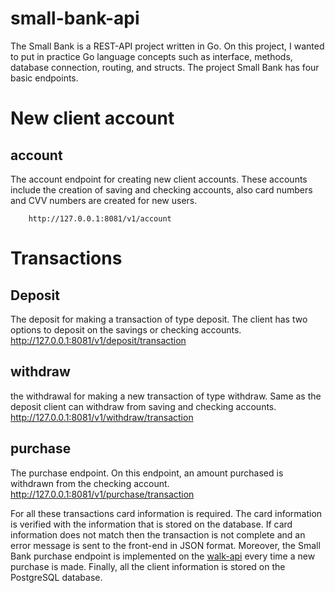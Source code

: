 # small-bank-api 
The Small Bank is a REST-API project written in Go. On this project, I wanted to put in practice Go language concepts such as interface, methods, database connection, routing, and structs. The project Small Bank has four basic endpoints.  

# New client account

## account
The account endpoint for creating new client accounts. These accounts include the creation of saving and checking accounts, also card numbers and CVV numbers are created for new users.
```
	http://127.0.0.1:8081/v1/account
```
# Transactions

## Deposit
The deposit for making a  transaction of type deposit. The client has two options to deposit on the savings or checking accounts.
http://127.0.0.1:8081/v1/deposit/transaction
 
## withdraw
the withdrawal for making a new transaction of type withdraw. Same as the deposit client can withdraw from saving and checking accounts.
http://127.0.0.1:8081/v1/withdraw/transaction

## purchase
The purchase endpoint. On this endpoint, an amount purchased is withdrawn from the checking account.
http://127.0.0.1:8081/v1/purchase/transaction

For all these transactions card information is required.  The card information is verified with the information that is stored on the database. If card information does not match then the transaction is not complete and an error message is sent to the front-end in JSON format. Moreover, the Small Bank purchase endpoint is implemented on the [walk-api](https://github.com/redmejia/walk-api) every time a new purchase is made. Finally, all the client information is stored on the PostgreSQL database.


 
 
 


